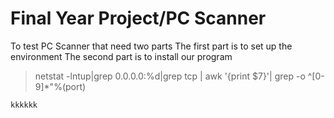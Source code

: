 # Final Year Project/PC Scanner
To test PC Scanner that need two parts
The first part is to set up the environment 
The second part is to install our program


> netstat -lntup|grep 0.0.0.0:%d|grep tcp | awk '{print $7}'| grep   -o  ^[0-9]*"%(port)

`kkkkkk`

